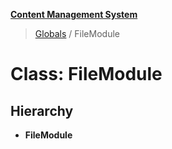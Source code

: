 **[Content Management System](../README.md)**

> [Globals](../globals.md) / FileModule

# Class: FileModule

## Hierarchy

* **FileModule**

